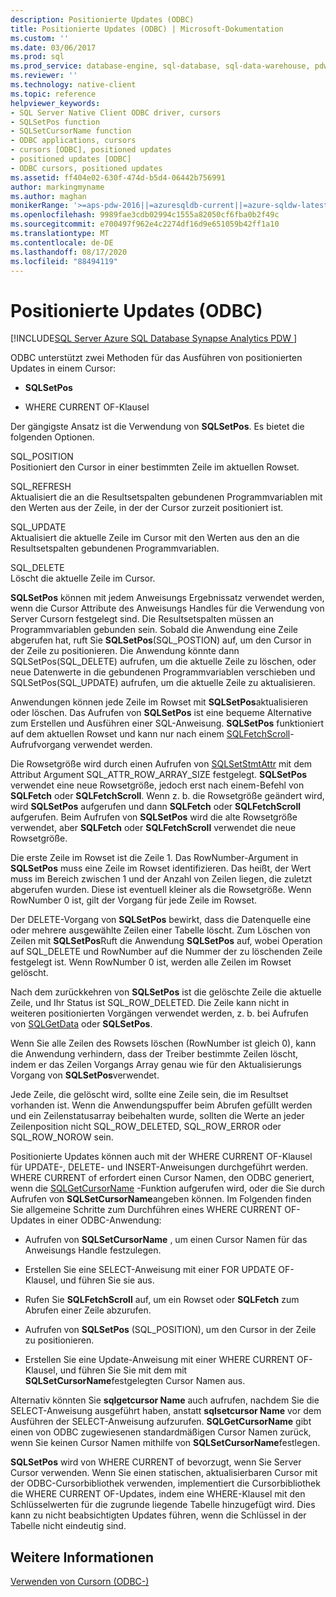 ```yaml
---
description: Positionierte Updates (ODBC)
title: Positionierte Updates (ODBC) | Microsoft-Dokumentation
ms.custom: ''
ms.date: 03/06/2017
ms.prod: sql
ms.prod_service: database-engine, sql-database, sql-data-warehouse, pdw
ms.reviewer: ''
ms.technology: native-client
ms.topic: reference
helpviewer_keywords:
- SQL Server Native Client ODBC driver, cursors
- SQLSetPos function
- SQLSetCursorName function
- ODBC applications, cursors
- cursors [ODBC], positioned updates
- positioned updates [ODBC]
- ODBC cursors, positioned updates
ms.assetid: ff404e02-630f-474d-b5d4-06442b756991
author: markingmyname
ms.author: maghan
monikerRange: '>=aps-pdw-2016||=azuresqldb-current||=azure-sqldw-latest||>=sql-server-2016||=sqlallproducts-allversions||>=sql-server-linux-2017||=azuresqldb-mi-current'
ms.openlocfilehash: 9989fae3cdb02994c1555a82050cf6fba0b2f49c
ms.sourcegitcommit: e700497f962e4c2274df16d9e651059b42ff1a10
ms.translationtype: MT
ms.contentlocale: de-DE
ms.lasthandoff: 08/17/2020
ms.locfileid: "88494119"
---
```

# <a name="positioned-updates-odbc"></a>Positionierte Updates (ODBC)
[!INCLUDE[SQL Server Azure SQL Database Synapse Analytics PDW ](../../includes/applies-to-version/sql-asdb-asdbmi-asa-pdw.md)]

  ODBC unterstützt zwei Methoden für das Ausführen von positionierten Updates in einem Cursor:  
  
-   **SQLSetPos**  
  
-   WHERE CURRENT OF-Klausel  
  
 Der gängigste Ansatz ist die Verwendung von **SQLSetPos**. Es bietet die folgenden Optionen.  
  
 SQL_POSITION  
 Positioniert den Cursor in einer bestimmten Zeile im aktuellen Rowset.  
  
 SQL_REFRESH  
 Aktualisiert die an die Resultsetspalten gebundenen Programmvariablen mit den Werten aus der Zeile, in der der Cursor zurzeit positioniert ist.  
  
 SQL_UPDATE  
 Aktualisiert die aktuelle Zeile im Cursor mit den Werten aus den an die Resultsetspalten gebundenen Programmvariablen.  
  
 SQL_DELETE  
 Löscht die aktuelle Zeile im Cursor.  
  
 **SQLSetPos** können mit jedem Anweisungs Ergebnissatz verwendet werden, wenn die Cursor Attribute des Anweisungs Handles für die Verwendung von Server Cursorn festgelegt sind. Die Resultsetspalten müssen an Programmvariablen gebunden sein. Sobald die Anwendung eine Zeile abgerufen hat, ruft Sie **SQLSetPos**(SQL_POSTION) auf, um den Cursor in der Zeile zu positionieren. Die Anwendung könnte dann SQLSetPos(SQL_DELETE) aufrufen, um die aktuelle Zeile zu löschen, oder neue Datenwerte in die gebundenen Programmvariablen verschieben und SQLSetPos(SQL_UPDATE) aufrufen, um die aktuelle Zeile zu aktualisieren.  
  
 Anwendungen können jede Zeile im Rowset mit **SQLSetPos**aktualisieren oder löschen. Das Aufrufen von **SQLSetPos** ist eine bequeme Alternative zum Erstellen und Ausführen einer SQL-Anweisung. **SQLSetPos** funktioniert auf dem aktuellen Rowset und kann nur nach einem [SQLFetchScroll](../../relational-databases/native-client-odbc-api/sqlfetchscroll.md)-Aufrufvorgang verwendet werden.  
  
 Die Rowsetgröße wird durch einen Aufrufen von [SQLSetStmtAttr](../../relational-databases/native-client-odbc-api/sqlsetstmtattr.md) mit dem Attribut Argument SQL_ATTR_ROW_ARRAY_SIZE festgelegt. **SQLSetPos** verwendet eine neue Rowsetgröße, jedoch erst nach einem-Befehl von **SQLFetch** oder **SQLFetchScroll**. Wenn z. b. die Rowsetgröße geändert wird, wird **SQLSetPos** aufgerufen und dann **SQLFetch** oder **SQLFetchScroll** aufgerufen. Beim Aufrufen von **SQLSetPos** wird die alte Rowsetgröße verwendet, aber **SQLFetch** oder **SQLFetchScroll** verwendet die neue Rowsetgröße.  
  
 Die erste Zeile im Rowset ist die Zeile 1. Das RowNumber-Argument in **SQLSetPos** muss eine Zeile im Rowset identifizieren. Das heißt, der Wert muss im Bereich zwischen 1 und der Anzahl von Zeilen liegen, die zuletzt abgerufen wurden. Diese ist eventuell kleiner als die Rowsetgröße. Wenn RowNumber 0 ist, gilt der Vorgang für jede Zeile im Rowset.  
  
 Der DELETE-Vorgang von **SQLSetPos** bewirkt, dass die Datenquelle eine oder mehrere ausgewählte Zeilen einer Tabelle löscht. Zum Löschen von Zeilen mit **SQLSetPos**Ruft die Anwendung **SQLSetPos** auf, wobei Operation auf SQL_DELETE und RowNumber auf die Nummer der zu löschenden Zeile festgelegt ist. Wenn RowNumber 0 ist, werden alle Zeilen im Rowset gelöscht.  
  
 Nach dem zurückkehren von **SQLSetPos** ist die gelöschte Zeile die aktuelle Zeile, und Ihr Status ist SQL_ROW_DELETED. Die Zeile kann nicht in weiteren positionierten Vorgängen verwendet werden, z. b. bei Aufrufen von [SQLGetData](../../relational-databases/native-client-odbc-api/sqlgetdata.md) oder **SQLSetPos**.  
  
 Wenn Sie alle Zeilen des Rowsets löschen (RowNumber ist gleich 0), kann die Anwendung verhindern, dass der Treiber bestimmte Zeilen löscht, indem er das Zeilen Vorgangs Array genau wie für den Aktualisierungs Vorgang von **SQLSetPos**verwendet.  
  
 Jede Zeile, die gelöscht wird, sollte eine Zeile sein, die im Resultset vorhanden ist. Wenn die Anwendungspuffer beim Abrufen gefüllt werden und ein Zeilenstatusarray beibehalten wurde, sollten die Werte an jeder Zeilenposition nicht SQL_ROW_DELETED, SQL_ROW_ERROR oder SQL_ROW_NOROW sein.  
  
 Positionierte Updates können auch mit der WHERE CURRENT OF-Klausel für UPDATE-, DELETE- und INSERT-Anweisungen durchgeführt werden. WHERE CURRENT of erfordert einen Cursor Namen, den ODBC generiert, wenn die [SQLGetCursorName](../../relational-databases/native-client-odbc-api/sqlgetcursorname.md) -Funktion aufgerufen wird, oder die Sie durch Aufrufen von **SQLSetCursorName**angeben können. Im Folgenden finden Sie allgemeine Schritte zum Durchführen eines WHERE CURRENT OF-Updates in einer ODBC-Anwendung:  
  
-   Aufrufen von **SQLSetCursorName** , um einen Cursor Namen für das Anweisungs Handle festzulegen.  
  
-   Erstellen Sie eine SELECT-Anweisung mit einer FOR UPDATE OF-Klausel, und führen Sie sie aus.  
  
-   Rufen Sie **SQLFetchScroll** auf, um ein Rowset oder **SQLFetch** zum Abrufen einer Zeile abzurufen.  
  
-   Aufrufen von **SQLSetPos** (SQL_POSITION), um den Cursor in der Zeile zu positionieren.  
  
-   Erstellen Sie eine Update-Anweisung mit einer WHERE CURRENT OF-Klausel, und führen Sie Sie mit dem mit **SQLSetCursorName**festgelegten Cursor Namen aus.  
  
 Alternativ könnten Sie **sqlgetcursor Name** auch aufrufen, nachdem Sie die SELECT-Anweisung ausgeführt haben, anstatt **sqlsetcursor Name** vor dem Ausführen der SELECT-Anweisung aufzurufen. **SQLGetCursorName** gibt einen von ODBC zugewiesenen standardmäßigen Cursor Namen zurück, wenn Sie keinen Cursor Namen mithilfe von **SQLSetCursorName**festlegen.  
  
 **SQLSetPos** wird von WHERE CURRENT of bevorzugt, wenn Sie Server Cursor verwenden. Wenn Sie einen statischen, aktualisierbaren Cursor mit der ODBC-Cursorbibliothek verwenden, implementiert die Cursorbibliothek die WHERE CURRENT OF-Updates, indem eine WHERE-Klausel mit den Schlüsselwerten für die zugrunde liegende Tabelle hinzugefügt wird. Dies kann zu nicht beabsichtigten Updates führen, wenn die Schlüssel in der Tabelle nicht eindeutig sind.  
  
## <a name="see-also"></a>Weitere Informationen  
 [Verwenden von Cursorn &#40;ODBC-&#41;](../../relational-databases/native-client-odbc-cursors/using-cursors-odbc.md)  
  
  
